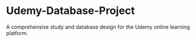 # Udemy-Database-Project
A comprehensive study and database design for the Udemy online learning platform.
